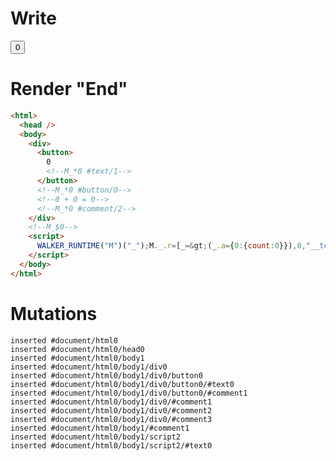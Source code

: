 # Write
  <div><button>0<!--M_*0 #text/1--></button><!--M_*0 #button/0--><!--0 + 0 = 0--><!--M_*0 #comment/2--></div><!--M_$0--><script>WALKER_RUNTIME("M")("_");M._.r=[_=>(_.a={0:{count:0}}),0,"__tests__/template.marko_0_count",0];M._.w()</script>


# Render "End"
```html
<html>
  <head />
  <body>
    <div>
      <button>
        0
        <!--M_*0 #text/1-->
      </button>
      <!--M_*0 #button/0-->
      <!--0 + 0 = 0-->
      <!--M_*0 #comment/2-->
    </div>
    <!--M_$0-->
    <script>
      WALKER_RUNTIME("M")("_");M._.r=[_=&gt;(_.a={0:{count:0}}),0,"__tests__/template.marko_0_count",0];M._.w()
    </script>
  </body>
</html>
```

# Mutations
```
inserted #document/html0
inserted #document/html0/head0
inserted #document/html0/body1
inserted #document/html0/body1/div0
inserted #document/html0/body1/div0/button0
inserted #document/html0/body1/div0/button0/#text0
inserted #document/html0/body1/div0/button0/#comment1
inserted #document/html0/body1/div0/#comment1
inserted #document/html0/body1/div0/#comment2
inserted #document/html0/body1/div0/#comment3
inserted #document/html0/body1/#comment1
inserted #document/html0/body1/script2
inserted #document/html0/body1/script2/#text0
```